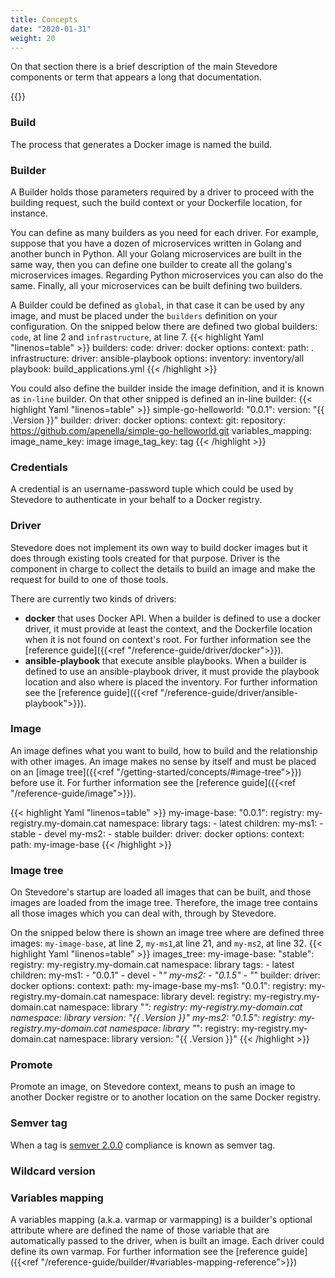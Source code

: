 ```yaml
---
title: Concepts
date: "2020-01-31"
weight: 20
---
```


On that section there is a brief description of the main Stevedore components or term that appears a long that documentation.

{{<toc>}}

### Build
The process that generates a Docker image is named the build.

### Builder
A Builder holds those parameters required by a driver to proceed with the building request, such the build context or your Dockerfile location, for instance. 

You can define as many builders as you need for each driver. For example, suppose that you have a dozen of microservices written in Golang and another bunch in Python. All your Golang microservices are built in the same way, then you can define one builder to create all the golang's microservices images. Regarding Python microservices you can also do the same. Finally, all your microservices can be built defining two builders.

A Builder could be defined as `global`, in that case it can be used by any image, and must be placed under the `builders` definition on your configuration. 
On the snipped below there are defined two global builders: `code`, at line 2 and `infrastructure`, at line 7.
{{< highlight Yaml "linenos=table" >}}
builders:
    code:
        driver: docker
        options:
            context:
                path: .
    infrastructure:
        driver: ansible-playbook
        options:
            inventory: inventory/all
            playbook: build_applications.yml
{{< /highlight >}}

You could also define the builder inside the image definition, and it is known as `in-line` builder.
On that other snipped is defined an in-line builder:
{{< highlight Yaml "linenos=table" >}}
  simple-go-helloworld:
    "0.0.1":
      version: "{{ .Version }}"
      builder:
        driver: docker
        options:
            context:
                git: 
                    repository: https://github.com/apenella/simple-go-helloworld.git
        variables_mapping:
          image_name_key: image
          image_tag_key: tag
{{< /highlight >}}

### Credentials
A credential is an username-password tuple which could be used by Stevedore to authenticate in your behalf to a Docker registry.

### Driver
Stevedore does not implement its own way to build docker images but it does through existing tools created for that purpose. Driver is the component in charge to collect the details to build an image and make the request for build to one of those tools.

There are currently two kinds of drivers: 
- **docker** that uses Docker API. When a builder is defined to use a docker driver, it must provide at least the context, and the Dockerfile location when it is not found on context's root. For further information see the [reference guide]({{<ref "/reference-guide/driver/docker">}}).
- **ansible-playbook** that execute ansible playbooks. When a builder is defined to use an ansible-playbook driver, it must provide the playbook location and also where is placed the inventory. For further information see the [reference guide]({{<ref "/reference-guide/driver/ansible-playbook">}}).

### Image
An image defines what you want to build, how to build and the relationship with other images. An image makes no sense by itself and must be placed on an 
[image tree]({{<ref "/getting-started/concepts/#image-tree">}}) before use it. For further information see the [reference guide]({{<ref "/reference-guide/image">}}).

{{< highlight Yaml "linenos=table" >}}
my-image-base:
    "0.0.1":
        registry: my-registry.my-domain.cat 
        namespace: library
        tags:
        - latest 
        children:
            my-ms1:
            - stable
            - devel
            my-ms2:
            - stable
        builder:
            driver: docker
            options:
                context:
                    path: my-image-base
{{< /highlight >}}

### Image tree
On Stevedore's startup are loaded all images that can be built, and those images are loaded from the image tree. Therefore, the image tree contains all those images which you can deal with, through by Stevedore. 

On the snipped below there is shown an image tree where are defined three images: `my-image-base`, at line 2, `my-ms1`,at line 21, and `my-ms2`, at line 32.
{{< highlight Yaml "linenos=table" >}}
images_tree:
    my-image-base:
        "stable":
            registry: my-registry.my-domain.cat 
            namespace: library
            tags:
            - latest 
            children:
                my-ms1:
                - "0.0.1"
                - devel
                - "*"
                my-ms2:
                - "0.1.5"
                - "*"
            builder:
                driver: docker
                options:
                    context:
                        path: my-image-base
    my-ms1:
        "0.0.1":
            registry: my-registry.my-domain.cat 
            namespace: library
        devel:
            registry: my-registry.my-domain.cat 
            namespace: library
        "*":
            registry: my-registry.my-domain.cat 
            namespace: library
            version: "{{ .Version }}"
    my-ms2:
        "0.1.5":
            registry: my-registry.my-domain.cat 
            namespace: library
        "*":
            registry: my-registry.my-domain.cat 
            namespace: library
            version: "{{ .Version }}"
{{< /highlight >}}

### Promote
Promote an image, on Stevedore context, means to push an image to another Docker registre or to another location on the same Docker registry.

### Semver tag
When a tag is [semver 2.0.0](https://semver.org/) compliance is known as semver tag.

### Wildcard version

### Variables mapping
A variables mapping (a.k.a. varmap or varmapping) is a builder's optional attribute where are defined the name of those variable that are automatically passed to the driver, when is built an image. Each driver could define its own varmap. For further information see the [reference guide]({{<ref "/reference-guide/builder/#variables-mapping-reference">}})